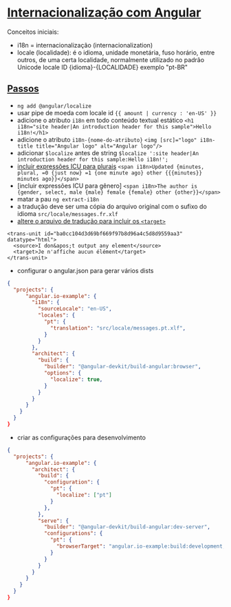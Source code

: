 # [Internacionalização com Angular](https://angular.io/guide/i18n-overview)

Conceitos iniciais:

- i18n = internacionalização (internacionalization)
- locale (localidade): é o idioma, unidade monetária, fuso horário, entre outros, de uma certa localidade, normalmente utilizado no padrão Unicode locale ID {idioma}-{LOCALIDADE} exemplo "pt-BR"

## [Passos](https://angular.io/guide/i18n-common-overview)

- `ng add @angular/localize`
- usar pipe de moeda com locale id `{{ amount | currency : 'en-US' }}`
- adicione o atributo `i18n` em todo conteúdo textual estático `<h1 i18n="site header|An introduction header for this sample">Hello i18n!</h1>`
- adicione o atributo `i18n-{nome-do-atributo}` `<img [src]="logo" i18n-title title="Angular logo" alt="Angular logo"/>`
- adicionar `$localize` antes de string `$localize ':site header|An introduction header for this sample:Hello i18n!';`
- [incluir expressões ICU para plurais](https://angular.io/guide/i18n-common-prepare#mark-plurals) `<span i18n>Updated {minutes, plural, =0 {just now} =1 {one minute ago} other {{{minutes}} minutes ago}}</span>`
- [incluir expressões ICU para gênero] `<span i18n>The author is {gender, select, male {male} female {female} other {other}}</span>`
- matar a pau `ng extract-i18n`
- a tradução deve ser uma cópia do arquivo original com o sufixo do idioma `src/locale/messages.fr.xlf`
- [altere o arquivo de tradução para incluir os `<target>`](https://angular.io/guide/i18n-common-translation-files)

```xlf
<trans-unit id="ba0cc104d3d69bf669f97b8d96a4c5d8d9559aa3" datatype="html">
  <source>I don&apos;t output any element</source>
  <target>Je n'affiche aucun élément</target>
</trans-unit>
```

- configurar o angular.json para gerar vários dists

```json
{
  "projects": {
      "angular.io-example": {
        "i18n": {
          "sourceLocale": "en-US",
          "locales": {
            "pt": {
              "translation": "src/locale/messages.pt.xlf",
            }
          }
        },
        "architect": {
          "build": {
            "builder": "@angular-devkit/build-angular:browser",
            "options": {
              "localize": true,
            }
          }
        }
      }
    }
  }
}
```

- criar as configurações para desenvolvimento

```json
{
  "projects": {
      "angular.io-example": {
        "architect": {
          "build": {
            "configuration": {
              "pt": {
                "localize": ["pt"]
              }
            },
          },
          "serve": {
            "builder": "@angular-devkit/build-angular:dev-server",
            "configurations": {
              "pt": {
                "browserTarget": "angular.io-example:build:development,pt"
              }
            }
          }
        }
      }
    }
  }
}
```

